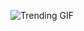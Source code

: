 
<!-- GIF_SECTION -->
![Trending GIF](https://media4.giphy.com/media/v1.Y2lkPThiYjIxNzcyb2czYnd2cTdvdHhzdmF5bXJ3dHl0bW11Ym41aDF0bGJxc3RlYWpxaSZlcD12MV9naWZzX3NlYXJjaCZjdD1n/l46Cwg6ypqAgfseIg/giphy.gif)
<!-- END_GIF_SECTION -->
